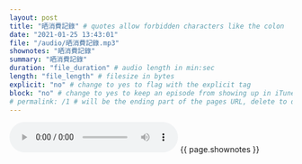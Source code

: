 ```yaml
---
layout: post
title: "晒消費記錄" # quotes allow forbidden characters like the colon
date: "2021-01-25 13:43:01"
file: "/audio/晒消費記錄.mp3"
shownotes: "晒消費記錄"
summary: "晒消費記錄"
duration: "file_duration" # audio length in min:sec
length: "file_length" # filesize in bytes
explicit: "no" # change to yes to flag with the explicit tag
block: "no" # change to yes to keep an episode from showing up in iTunes
# permalink: /1 # will be the ending part of the pages URL, delete to default to the title
---
```


<audio controls>
<source src="{{site.url}}{{site.baseurl}}{{ page.file }}" type="audio/x-mp3">
Your browser does not support the audio element.
</audio>
{{ page.shownotes }}
